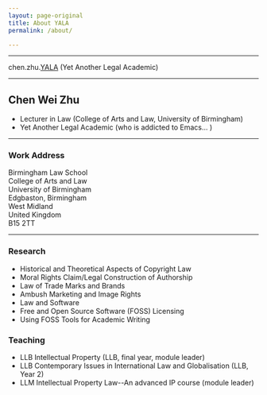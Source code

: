 ```yaml
---
layout: page-original
title: About YALA
permalink: /about/

---
```


-------------------------
chen.zhu.[YALA](https://icaruszhu.github.io/) (Yet Another Legal Academic) 

---------------------



## Chen Wei Zhu

- Lecturer in Law  (College of Arts and Law, University of Birmingham)
- Yet Another Legal Academic (who is addicted to Emacs... ) 

-------------------------

### Work Address 

Birmingham Law School <br/>College of Arts and Law <br/>University of Birmingham <br/>Edgbaston, Birmingham <br/>West Midland <br/>United Kingdom <br/>B15 2TT


---------------

### Research 

- Historical and Theoretical Aspects of Copyright Law
- Moral Rights Claim/Legal Construction of Authorship
- Law of Trade Marks and Brands
- Ambush Marketing and Image Rights 
- Law and Software
- Free and Open Source Software (FOSS) Licensing
- Using FOSS Tools for Academic Writing

### Teaching 
- LLB Intellectual Property  (LLB, final year, module leader)
- LLB Contemporary Issues in International Law and Globalisation (LLB, Year 2)
- LLM Intellectual Property Law--An advanced IP course (module leader)
